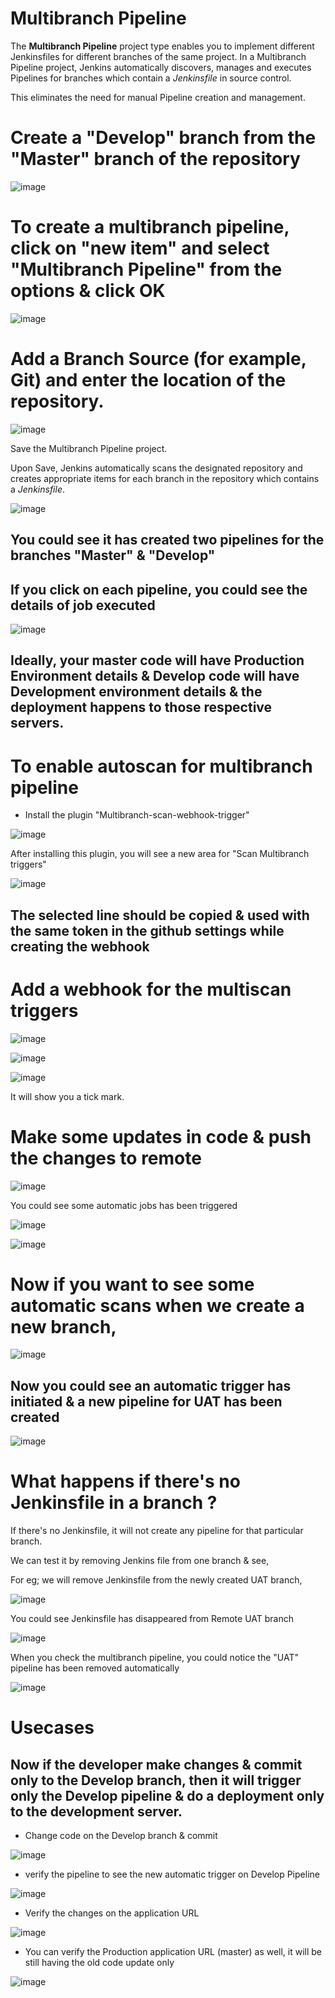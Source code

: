 # Multibranch Pipeline

The **Multibranch Pipeline** project type enables you to implement different Jenkinsfiles for different branches of the same project. In a Multibranch Pipeline project, Jenkins automatically discovers, manages and executes Pipelines for branches which contain a _Jenkinsfile_ in source control.

This eliminates the need for manual Pipeline creation and management.

# Create a "Develop" branch from the "Master" branch of the repository

![image](https://user-images.githubusercontent.com/90503660/136668389-344b4e93-1cb0-482e-a7ca-f02401996c2a.png)

# To create a multibranch pipeline, click on "new item" and select "Multibranch Pipeline" from the options & click OK

![image](https://user-images.githubusercontent.com/90503660/136667955-43911247-d322-4c04-b4d4-541b983c5ba8.png)

# Add a Branch Source (for example, Git) and enter the location of the repository.

![image](https://user-images.githubusercontent.com/90503660/136668017-0e68e41a-a824-4cca-9aae-2002052fcf33.png)

Save the Multibranch Pipeline project.

Upon Save, Jenkins automatically scans the designated repository and creates appropriate items for each branch in the repository which contains a _Jenkinsfile_.

![image](https://user-images.githubusercontent.com/90503660/136668375-e8da6a7c-954f-4098-84fb-cd277766aa62.png)

## You could see it has created two pipelines for the branches "Master" & "Develop"

## If you click on each pipeline, you could see the details of job executed 

![image](https://user-images.githubusercontent.com/90503660/136668487-3e33e239-9c9c-4201-95d9-70d56a3ec9ac.png)

## Ideally, your master code will have Production Environment details & Develop code will have Development environment details & the deployment happens to those respective servers.

# To enable autoscan for multibranch pipeline

* Install the plugin "Multibranch-scan-webhook-trigger"

![image](https://user-images.githubusercontent.com/90503660/136668874-dd2e5af7-6103-4ce8-963c-0f04aabc9dfb.png)

After installing this plugin, you will see a new area for "Scan Multibranch triggers"

![image](https://user-images.githubusercontent.com/90503660/136669066-4b78bc89-e401-4ded-8807-a34871bc6673.png)

## The selected line should be copied & used with the same token in the github settings while creating the webhook

# Add a webhook for the multiscan triggers

![image](https://user-images.githubusercontent.com/90503660/136669194-1b012cb0-7bb4-448d-974c-d43a8ab0107f.png)

![image](https://user-images.githubusercontent.com/90503660/136669300-ee1147a0-2b12-4327-a122-21d7f80a6e67.png)

![image](https://user-images.githubusercontent.com/90503660/136669304-ef0584b8-1b8c-43b9-9025-8706933577d7.png)

It will show you a tick mark.

# Make some updates in code & push the changes to remote

![image](https://user-images.githubusercontent.com/90503660/136669418-4f81ea02-1424-4533-ad87-26600af35a39.png)

You could see some automatic jobs has been triggered

![image](https://user-images.githubusercontent.com/90503660/136669445-4abf530b-4c34-4f36-8f40-bf89e830ba89.png)

![image](https://user-images.githubusercontent.com/90503660/136669467-879dcf75-e2ca-481d-8d34-4857d41e6200.png)

# Now if you want to see some automatic scans when we create a new branch, 

![image](https://user-images.githubusercontent.com/90503660/136669748-70354747-c413-4bcf-bc0b-6ac9e32e3883.png)

## Now you could see an automatic trigger has initiated & a new pipeline for UAT has been created

![image](https://user-images.githubusercontent.com/90503660/136669755-96b009ec-4fd6-4b5d-8b66-b3f855f8a56c.png)

# What happens if there's no Jenkinsfile in a branch ?

If there's no Jenkinsfile, it will not create any pipeline for that particular branch.

We can test it by removing Jenkins file from one branch & see,

For eg; we will remove Jenkinsfile from the newly created UAT branch,

![image](https://user-images.githubusercontent.com/90503660/136669966-f5aa02a2-e803-48de-baf8-52f479181789.png)

You could see Jenkinsfile has disappeared from Remote UAT branch

![image](https://user-images.githubusercontent.com/90503660/136669983-60512863-666a-4fb6-a535-5f898a9244e1.png)

When you check the multibranch pipeline, you could notice the "UAT" pipeline has been removed automatically

![image](https://user-images.githubusercontent.com/90503660/136670007-b4101b68-6e21-4155-9bfe-3b062712eea0.png)

# Usecases

## Now if the developer make changes & commit only to the Develop branch, then it will trigger only the Develop pipeline & do a deployment only to the development server.

* Change code on the Develop branch & commit

![image](https://user-images.githubusercontent.com/90503660/136670303-03bfd1b9-e85c-46a0-ba7e-d300cbc650d4.png)

* verify the pipeline to see the new automatic trigger on Develop Pipeline

![image](https://user-images.githubusercontent.com/90503660/136670326-dd896260-5717-4b81-ad69-e3468f52bbd3.png)

* Verify the changes on the application URL

![image](https://user-images.githubusercontent.com/90503660/136670338-a729c4a0-e0bf-4da6-8f10-c2f2af22d08a.png)

* You can verify the Production application URL (master) as well, it will be still having the old code update only

![image](https://user-images.githubusercontent.com/90503660/136670365-ddc03ff6-60b1-4260-bc7b-b9d8cb3e1b92.png)


